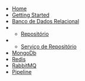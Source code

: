 * [Home](/)
* [Getting Started](pt-br/getting-started.md)
* [Banco de Dados Relacional](pt-br/database/getting-started.md)
* * [Repositório](pt-br/database/use-repository.md)
* * [Serviço de Repositório](pt-br/database/use-service.md)
* [MongoDb](pt-br/mongodb.md)
* [Redis](pt-br/redis.md)
* [RabbitMQ](pt-br/rabbitmq.md)
* [Pipeline](pt-br/pipeline.md)